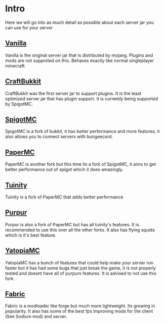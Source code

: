 # Intro

Here we will go into as much detail as possible about each server jar you can use for your server

## [Vanilla](https://getbukkit.org/download/vanilla)

Vanilla is the original server jar that is distributed by mojang. Plugins and mods are not supproted on this. Behaves exactly like normal singleplayer minecraft.

## [CraftBukkit](https://getbukkit.org/download/craftbukkit)

CraftBukkit was the first server jar to support plugins. It is the least optimized server jar that has plugin support. It is currently being supported by SpigotMC.

## [SpigotMC](https://getbukkit.org/download/spigot)

SpigotMC is a fork of bukkit, it has better performance and more features, it also allows you to connect servers with bungeecord.

## [PaperMC](https://papermc.io/downloads)

PaperMC is another fork but this time its a fork of SpigotMC, it aims to get better performance out of spigot which it does amazingly.

## [Tuinity](https://github.com/Spottedleaf/Tuinity)

Tuinity is a fork of PaperMC that adds better performance

## [Purpur](https://github.com/pl3xgaming/Purpur)

Purpur is also a fork of PaperMC but has all tuinity's features. It is recommended to use this over all the other forks. It also has flying squids which is it's best feature.

## [YatopiaMC](https://github.com/YatopiaMC/Yatopia)

YatopiaMC has a bunch of features that could help make your server run faster but it has had some bugs that just break the game, it is not properly tested and doesnt have all of purpurs features. It is advised to not use this fork.

## [Fabric](https://fabricmc.net/)

Fabric is a modloader like forge but much more lightweight. Its growing in popularity. It also has some of the best fps improving mods for the client (See Sodium mod) and server.
